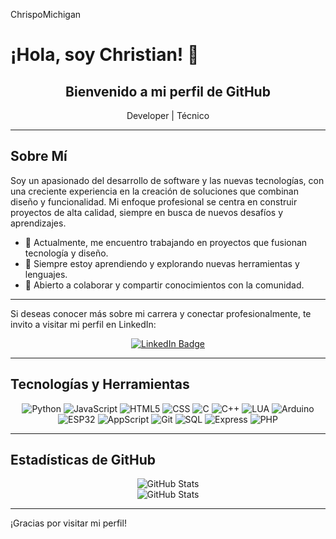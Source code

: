 
ChrispoMichigan
# ¡Hola, soy Christian! 👋

<div align="center">
  <h2>Bienvenido a mi perfil de GitHub</h2>
  <p>Developer | Técnico </p>
</div>

---

## Sobre Mí

Soy un apasionado del desarrollo de software y las nuevas tecnologías, con una creciente experiencia en la creación de soluciones que combinan diseño y funcionalidad. Mi enfoque profesional se centra en construir proyectos de alta calidad, siempre en busca de nuevos desafíos y aprendizajes.

- 🔭 Actualmente, me encuentro trabajando en proyectos que fusionan tecnología y diseño.
- 🌱 Siempre estoy aprendiendo y explorando nuevas herramientas y lenguajes.
- 🤝 Abierto a colaborar y compartir conocimientos con la comunidad.

---

Si deseas conocer más sobre mi carrera y conectar profesionalmente, te invito a visitar mi perfil en LinkedIn:

<div align="center">
  <a href="https://www.linkedin.com/in/christian-israel-castillo-jim%C3%A9nez-32b77a281/" target="_blank">
    <img src="https://img.shields.io/badge/LinkedIn-Conectar-blue?style=for-the-badge&logo=linkedin" alt="LinkedIn Badge" />
  </a>
</div>

---

## Tecnologías y Herramientas

<div align="center">
  <img src="https://img.shields.io/badge/Python-3776AB?style=for-the-badge&logo=python&logoColor=white" alt="Python" />
  <img src="https://img.shields.io/badge/JavaScript-F7DF1E?style=for-the-badge&logo=javascript&logoColor=black" alt="JavaScript" />
  <img src="https://img.shields.io/badge/HTML5-E34F26?style=for-the-badge&logo=html5&logoColor=white" alt="HTML5" />
  <img src="https://img.shields.io/badge/CSS-1572B6?style=for-the-badge&logo=css3&logoColor=white" alt="CSS" />
  <img src="https://img.shields.io/badge/C-00599C?style=for-the-badge&logo=c&logoColor=white" alt="C" />
  <img src="https://img.shields.io/badge/C++-00599C?style=for-the-badge&logo=c%2B%2B&logoColor=white" alt="C++" />
  <img src="https://img.shields.io/badge/LUA-2C2D72?style=for-the-badge&logo=lua&logoColor=white" alt="LUA" />
  <img src="https://img.shields.io/badge/Arduino-00979D?style=for-the-badge&logo=arduino&logoColor=white" alt="Arduino" />
  <img src="https://img.shields.io/badge/ESP32-4B7EBB?style=for-the-badge&logo=espressif&logoColor=white" alt="ESP32" />
  <img src="https://img.shields.io/badge/AppScript-FFD500?style=for-the-badge&logo=google-apps-script&logoColor=white" alt="AppScript" />
  <img src="https://img.shields.io/badge/Git-F05032?style=for-the-badge&logo=git&logoColor=white" alt="Git" />
  <img src="https://img.shields.io/badge/SQL-4479A1?style=for-the-badge&logo=mysql&logoColor=white" alt="SQL" />
  <img src="https://img.shields.io/badge/Express-000000?style=for-the-badge&logo=express&logoColor=white" alt="Express" />
  <img src="https://img.shields.io/badge/PHP-777BB4?style=for-the-badge&logo=php&logoColor=white" alt="PHP" />
</div>

---

## Estadísticas de GitHub

<div align="center" style="display: flex; justify-content: center; align-items: flex-start; gap: 20px;">
  <img src="https://github-readme-stats.vercel.app/api?username=ChrispoMichigan&show_icons=true&theme=gotham" alt="GitHub Stats" />
</div >
 
<div align="center" style="display: flex; justify-content: center; align-items: flex-start; gap: 20px;">
   <img src="https://github-readme-stats.vercel.app/api/top-langs/?username=ChrispoMichigan&theme=gotham&langs_count=4" alt="GitHub Stats" />
</div>

---

¡Gracias por visitar mi perfil!
